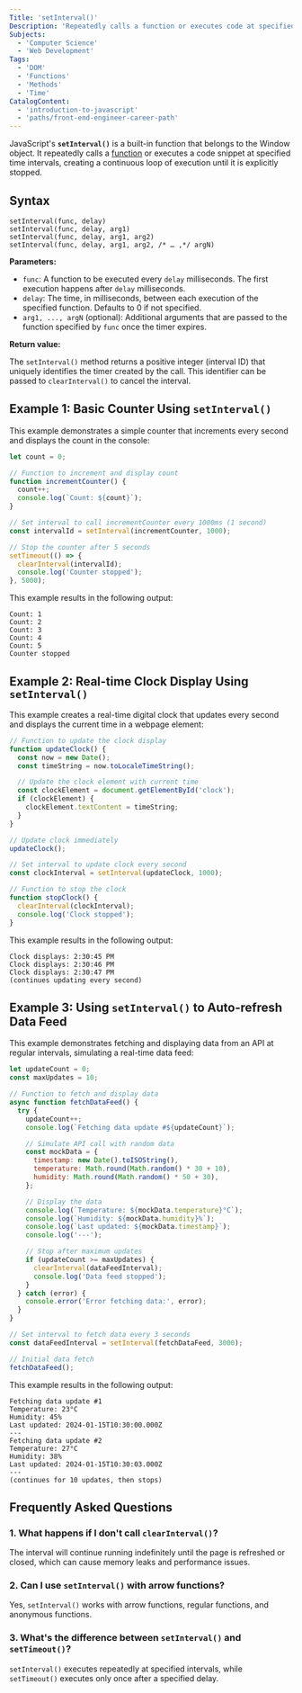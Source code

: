 ```yaml
---
Title: 'setInterval()'
Description: 'Repeatedly calls a function or executes code at specified time intervals.'
Subjects:
  - 'Computer Science'
  - 'Web Development'
Tags:
  - 'DOM'
  - 'Functions'
  - 'Methods'
  - 'Time'
CatalogContent:
  - 'introduction-to-javascript'
  - 'paths/front-end-engineer-career-path'
---
```


JavaScript's **`setInterval()`** is a built-in function that belongs to the Window object. It repeatedly calls a [function](https://www.codecademy.com/resources/docs/javascript/functions) or executes a code snippet at specified time intervals, creating a continuous loop of execution until it is explicitly stopped.

## Syntax

```pseudo
setInterval(func, delay)
setInterval(func, delay, arg1)
setInterval(func, delay, arg1, arg2)
setInterval(func, delay, arg1, arg2, /* … ,*/ argN)
```

**Parameters:**

- `func`: A function to be executed every `delay` milliseconds. The first execution happens after `delay` milliseconds.
- `delay`: The time, in milliseconds, between each execution of the specified function. Defaults to 0 if not specified.
- `arg1, ..., argN` (optional): Additional arguments that are passed to the function specified by `func` once the timer expires.

**Return value:**

The `setInterval()` method returns a positive integer (interval ID) that uniquely identifies the timer created by the call. This identifier can be passed to `clearInterval()` to cancel the interval.

## Example 1: Basic Counter Using `setInterval()`

This example demonstrates a simple counter that increments every second and displays the count in the console:

```js
let count = 0;

// Function to increment and display count
function incrementCounter() {
  count++;
  console.log(`Count: ${count}`);
}

// Set interval to call incrementCounter every 1000ms (1 second)
const intervalId = setInterval(incrementCounter, 1000);

// Stop the counter after 5 seconds
setTimeout(() => {
  clearInterval(intervalId);
  console.log('Counter stopped');
}, 5000);
```

This example results in the following output:

```shell
Count: 1
Count: 2
Count: 3
Count: 4
Count: 5
Counter stopped
```

## Example 2: Real-time Clock Display Using `setInterval()`

This example creates a real-time digital clock that updates every second and displays the current time in a webpage element:

```js
// Function to update the clock display
function updateClock() {
  const now = new Date();
  const timeString = now.toLocaleTimeString();

  // Update the clock element with current time
  const clockElement = document.getElementById('clock');
  if (clockElement) {
    clockElement.textContent = timeString;
  }
}

// Update clock immediately
updateClock();

// Set interval to update clock every second
const clockInterval = setInterval(updateClock, 1000);

// Function to stop the clock
function stopClock() {
  clearInterval(clockInterval);
  console.log('Clock stopped');
}
```

This example results in the following output:

```shell
Clock displays: 2:30:45 PM
Clock displays: 2:30:46 PM
Clock displays: 2:30:47 PM
(continues updating every second)
```

## Example 3: Using `setInterval()` to Auto-refresh Data Feed

This example demonstrates fetching and displaying data from an API at regular intervals, simulating a real-time data feed:

```js
let updateCount = 0;
const maxUpdates = 10;

// Function to fetch and display data
async function fetchDataFeed() {
  try {
    updateCount++;
    console.log(`Fetching data update #${updateCount}`);

    // Simulate API call with random data
    const mockData = {
      timestamp: new Date().toISOString(),
      temperature: Math.round(Math.random() * 30 + 10),
      humidity: Math.round(Math.random() * 50 + 30),
    };

    // Display the data
    console.log(`Temperature: ${mockData.temperature}°C`);
    console.log(`Humidity: ${mockData.humidity}%`);
    console.log(`Last updated: ${mockData.timestamp}`);
    console.log('---');

    // Stop after maximum updates
    if (updateCount >= maxUpdates) {
      clearInterval(dataFeedInterval);
      console.log('Data feed stopped');
    }
  } catch (error) {
    console.error('Error fetching data:', error);
  }
}

// Set interval to fetch data every 3 seconds
const dataFeedInterval = setInterval(fetchDataFeed, 3000);

// Initial data fetch
fetchDataFeed();
```

This example results in the following output:

```shell
Fetching data update #1
Temperature: 23°C
Humidity: 45%
Last updated: 2024-01-15T10:30:00.000Z
---
Fetching data update #2
Temperature: 27°C
Humidity: 38%
Last updated: 2024-01-15T10:30:03.000Z
---
(continues for 10 updates, then stops)
```

## Frequently Asked Questions

### 1. What happens if I don't call `clearInterval()`?

The interval will continue running indefinitely until the page is refreshed or closed, which can cause memory leaks and performance issues.

### 2. Can I use `setInterval()` with arrow functions?

Yes, `setInterval()` works with arrow functions, regular functions, and anonymous functions.

### 3. What's the difference between `setInterval()` and `setTimeout()`?

`setInterval()` executes repeatedly at specified intervals, while `setTimeout()` executes only once after a specified delay.
